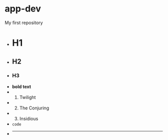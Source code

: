 # app-dev
My first repository
+ # H1
+ ## H2
+ ### H3
+ **bold text**
+ 1. Twilight
+  2. The Conjuring
+  3. Insidious
+ `code`
+ ---

